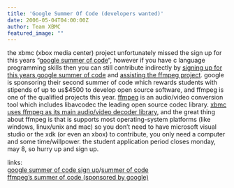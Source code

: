 ```yaml
---
title: 'Google Summer Of Code (developers wanted)'
date: 2006-05-04T04:00:00Z
author: Team XBMC
featured_image: ""
---
```

the xbmc (xbox media center) project unfortunately missed the sign up for this years “[google summer of code](https://developers.google.com/open-source/gsoc/2008/?csw=1)“, however if you have c language programming skills then you can still contribute indirectly by [signing up for this years google summer of code](http://code.google.com/soc/student_step1.html) and [assisting the ffmpeg project](https://wiki.multimedia.cx/index.php/Ffmpeg_summer_of_code). google is sponsoring their second summer of code which rewards students with stipends of up to us$4500 to develop open source software, and ffmpeg is one of the qualified projects this year. [ffmpeg](http://ffmpeg.sourceforge.net/index.php) is an audio/video conversion tool which includes libavcodec the leading open source codec library. [xbmc uses ffmpeg as its main audio/video decoder library](http://www.xboxmediaplayer.de/cgi-bin/forums/ikonboard.pl?act=st;f=4;t=1921), and the great thing about ffmpeg is that is supports most operating-system platforms (like windows, linux/unix and mac) so you don’t need to have microsoft visual studio or the xdk (or even an xbox) to contribute, you only need a computer and some time/willpower. the student application period closes monday, may 8, so hurry up and sign up.

 links:   
[google summer of code sign up](http://code.google.com/soc/student_step1.html)/[summer of code](https://developers.google.com/open-source/gsoc/?csw=1)  
[ffmpeg’s summer of code (sponsored by google)](https://wiki.multimedia.cx/index.php/Ffmpeg_summer_of_code)

 